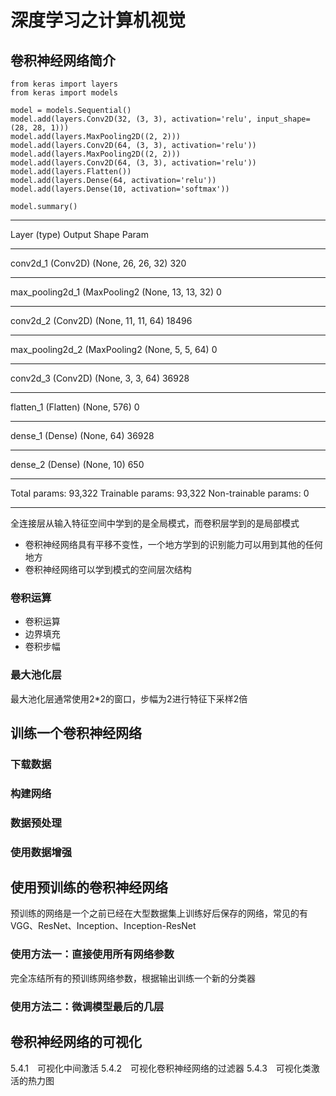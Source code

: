 # 深度学习之计算机视觉

## 卷积神经网络简介
```
from keras import layers
from keras import models

model = models.Sequential()
model.add(layers.Conv2D(32, (3, 3), activation='relu', input_shape=(28, 28, 1)))
model.add(layers.MaxPooling2D((2, 2)))
model.add(layers.Conv2D(64, (3, 3), activation='relu'))
model.add(layers.MaxPooling2D((2, 2)))
model.add(layers.Conv2D(64, (3, 3), activation='relu'))
model.add(layers.Flatten())
model.add(layers.Dense(64, activation='relu'))
model.add(layers.Dense(10, activation='softmax'))

model.summary()
```
_________________________________________________________________
Layer (type)                 Output Shape              Param 
_________________________________________________________________
conv2d_1 (Conv2D)            (None, 26, 26, 32)        320       
_________________________________________________________________
max_pooling2d_1 (MaxPooling2 (None, 13, 13, 32)        0         
_________________________________________________________________
conv2d_2 (Conv2D)            (None, 11, 11, 64)        18496     
_________________________________________________________________
max_pooling2d_2 (MaxPooling2 (None, 5, 5, 64)          0         
_________________________________________________________________
conv2d_3 (Conv2D)            (None, 3, 3, 64)          36928     
_________________________________________________________________
flatten_1 (Flatten)          (None, 576)               0         
_________________________________________________________________
dense_1 (Dense)              (None, 64)                36928     
_________________________________________________________________
dense_2 (Dense)              (None, 10)                650       
_________________________________________________________________
Total params: 93,322
Trainable params: 93,322
Non-trainable params: 0
_________________________________________________________________

全连接层从输入特征空间中学到的是全局模式，而卷积层学到的是局部模式
- 卷积神经网络具有平移不变性，一个地方学到的识别能力可以用到其他的任何地方
- 卷积神经网络可以学到模式的空间层次结构

### 卷积运算
- 卷积运算
- 边界填充
- 卷积步幅


### 最大池化层
最大池化层通常使用2*2的窗口，步幅为2进行特征下采样2倍

## 训练一个卷积神经网络
### 下载数据
### 构建网络
### 数据预处理
### 使用数据增强

## 使用预训练的卷积神经网络
预训练的网络是一个之前已经在大型数据集上训练好后保存的网络，常见的有VGG、ResNet、Inception、Inception-ResNet
### 使用方法一：直接使用所有网络参数
完全冻结所有的预训练网络参数，根据输出训练一个新的分类器

### 使用方法二：微调模型最后的几层

## 卷积神经网络的可视化
5.4.1　可视化中间激活
5.4.2　可视化卷积神经网络的过滤器
5.4.3　可视化类激活的热力图


